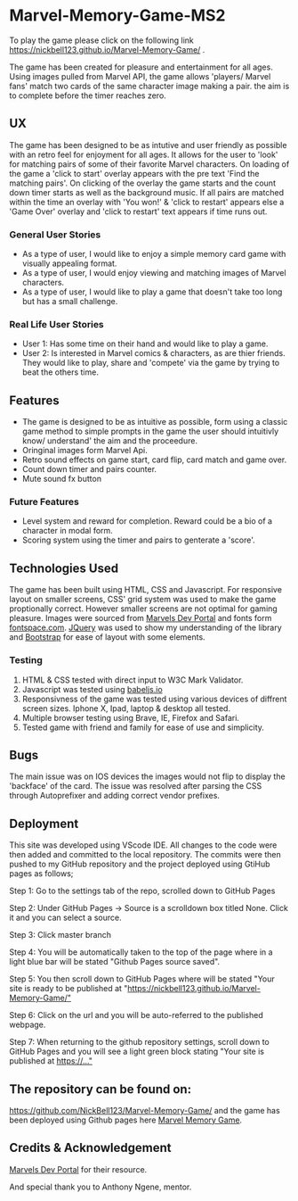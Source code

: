 ﻿# Marvel-Memory-Game-MS2
 
To play the game please click on the following link https://nickbell123.github.io/Marvel-Memory-Game/ . 
 
The game has been created for pleasure and entertainment for all ages. Using images pulled from Marvel API, the game allows 'players/    Marvel fans' match two cards of the same character image making a pair. the aim is to complete before the timer reaches zero.
 
## UX

The game has been designed to be as intutive and user friendly as possible with an retro feel for enjoyment for all ages. It allows for the user to 'look' for matching pairs of some of their favorite Marvel characters. On loading of the game a 'click to start' overlay appears with the pre text 'Find the matching pairs'. On clicking of the overlay the game starts and the count down timer starts as well as the background music. If all pairs are matched within the time an overlay with 'You won!' & 'click to restart' appears else a 'Game Over' overlay and 'click to restart' text appears if time runs out. 

### General User Stories

* As a type of user, I would like to enjoy a simple memory card game with visually appealing format.
* As a type of user, I would enjoy viewing and matching images of Marvel characters.
* As a type of user, I would like to play a game that doesn't take too long but has a small challenge.

### Real Life User Stories

* User 1: Has some time on their hand and would like to play a game.
* User 2: Is interested in Marvel comics & characters, as are thier friends. They would like to play, share and 'compete' via the game             by trying to beat the others time.

## Features

* The game is designed to be as intuitive as possible, form using a classic game method to simple prompts in the game the user should     intuitivly know/ understand' the aim and the proceedure.
* Oringinal images form Marvel Api.
* Retro sound effects on game start, card flip, card match and game over.
* Count down timer and pairs counter.
* Mute sound fx button

### Future Features

* Level system and reward for completion. Reward could be a bio of a character in modal form.
* Scoring system using the timer and pairs to genterate a 'score'.


## Technologies Used

The game has been built using HTML, CSS and Javascript. For responsive layout on smaller screens, CSS' grid system was used to make the game proptionally correct. However smaller screens are not optimal for gaming pleasure. Images were sourced from [Marvels Dev Portal](https://developer.marvel.com/) and fonts form [fontspace.com](https://www.fontspace.com/category/marvel).
[JQuery](https://jquery.com/) was used to show my understanding of the library and [Bootstrap](https://getbootstrap.com/) for ease of layout with some elements.

### Testing

1. HTML & CSS tested with direct input to W3C Mark Validator.
2. Javascript was tested using [babeljs.io](https://babeljs.io/)
2. Responsivness of the game was tested using various devices of diffrent screen sizes. Iphone X, Ipad, laptop & desktop all tested.
3. Multiple browser testing using Brave, IE, Firefox and Safari.
4. Tested game with friend and family for ease of use and simplicity.

## Bugs

The main issue was on IOS devices the images would not flip to display the 'backface' of the card. The issue was resolved after parsing the CSS through Autoprefixer and adding correct vendor prefixes.

## Deployment

This site was developed using VScode IDE. All changes to the code were then added and committed to the local repository. The commits were then pushed to my GitHub repository and the project deployed using GtiHub pages as follows;

Step 1: Go to the settings tab of the repo, scrolled down to GitHub Pages

Step 2: Under GitHub Pages -> Source is a scrolldown box titled None. Click it and you can select a source.

Step 3: Click master branch

Step 4: You will be automatically taken to the top of the page where in a light blue bar will be stated "Github Pages source saved".

Step 5: You then scroll down to GitHub Pages where will be stated "Your site is ready to be published at "<https://nickbell123.github.io/Marvel-Memory-Game/">

Step 6: Click on the url and you will be auto-referred to the published webpage.

Step 7: When returning to the github repository settings, scroll down to GitHub Pages and you will see a light green block stating "Your site is published at <https://...">

## The repository can be found on:

<https://github.com/NickBell123/Marvel-Memory-Game/> and the game has been deployed using Github pages here [Marvel Memory Game](https://nickbell123.github.io/Marvel-Memory-Game/).

## Credits & Acknowledgement

[Marvels Dev Portal](https://developer.marvel.com/) for their resource. 

And special thank you to Anthony Ngene, mentor.
